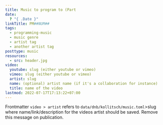 ```yaml
---
title: Music to program to (Part
date:
  ? "{ .Date }"
linkTitle: PM##NUM##
tags:
  - programming-music
  - music genre
  - artist tag
  - another artist tag
posttype: music
resources:
  - src: header.jpg
video:
  youtube: slug (either youtube or vimeo)
  vimeo: slug (either youtube or vimeo)
  artist: slug
  name: (optional) artist name (if it's a collaboration for instance)
  title: name of the video
lastmod: 2022-07-17T17:13:22+07:00
---
```


Frontmatter `video > artist` refers to `data/dnb/kollitsch/music.toml`>slug where name/link/description for the videos artist should be saved. Remove this message on publication.
